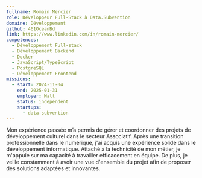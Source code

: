 ```yaml
---
fullname: Romain Mercier
role: Développeur Full-Stack à Data.Subvention
domaine: Développement
github: 461OceanBd
link: https://www.linkedin.com/in/romain-mercier/
competences:
  - Développement Full-stack
  - Développement Backend
  - Docker
  - JavaScript/TypeScript
  - PostgreSQL
  - Développement Frontend
missions:
  - start: 2024-11-04
    end: 2025-01-31
    employer: Malt
    status: independent
    startups:
      - data-subvention
---
```

Mon expérience passée m’a permis de gérer et coordonner des projets de développement culturel dans le secteur Associatif. Après une transition professionnelle dans le numérique, j'ai acquis une expérience solide dans le développement informatique. Attaché à la technicité de mon métier, je m'appuie sur ma capacité à travailler efficacement en équipe. De plus, je veille constamment à avoir une vue d'ensemble du projet afin de proposer des solutions adaptées et innovantes.